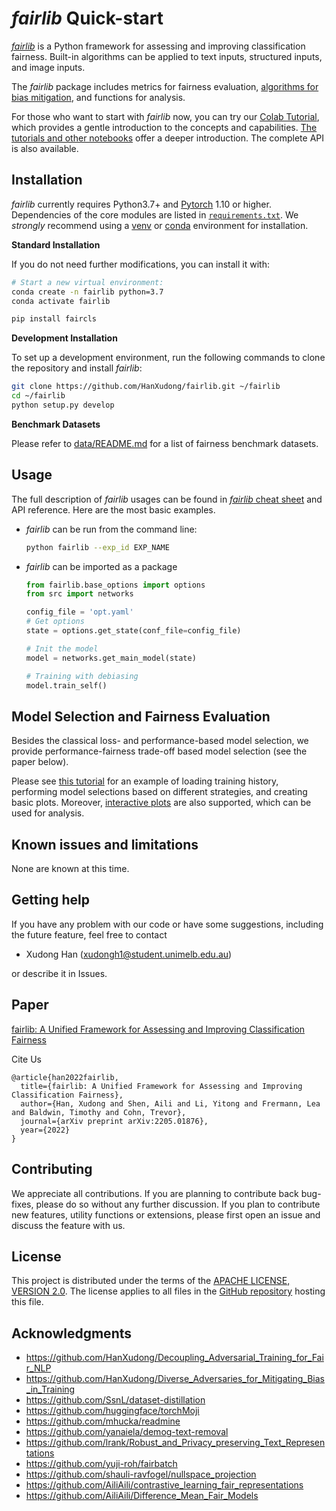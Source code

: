 # *fairlib* Quick-start

[*fairlib*](https://github.com/HanXudong/fairlib) is a Python framework for assessing and improving classification fairness. Built-in algorithms can be applied to text inputs, structured inputs, and image inputs.  

The *fairlib* package includes metrics for fairness evaluation, [algorithms for bias mitigation](https://hanxudong.github.io/fairlib/supported_bias_mitigation_algorithms.html), and functions for analysis.

For those who want to start with *fairlib* now, you can try our [Colab Tutorial](https://colab.research.google.com/github/HanXudong/fairlib/blob/main/tutorial/demo.ipynb), which provides a gentle introduction to the concepts and capabilities. 
[The tutorials and other notebooks](https://hanxudong.github.io/fairlib/tutorial_interactive_demos.html) offer a deeper introduction. The complete API is also available.

## Installation

*fairlib* currently requires Python3.7+ and [Pytorch](https://pytorch.org) 1.10 or higher.
Dependencies of the core modules are listed in [`requirements.txt`](https://github.com/HanXudong/fairlib/blob/main/requirements.txt). 
We *strongly* recommend using a [venv](https://docs.python.org/3/library/venv.html) or [conda](https://www.anaconda.com/) environment for installation.

**Standard Installation**

If you do not need further modifications, you can install it with:

```bash
# Start a new virtual environment:
conda create -n fairlib python=3.7
conda activate fairlib

pip install faircls
```

**Development Installation**

To set up a development environment, run the following commands to clone the repository and install
*fairlib*:

```bash
git clone https://github.com/HanXudong/fairlib.git ~/fairlib
cd ~/fairlib
python setup.py develop
```

**Benchmark Datasets**  

Please refer to [data/README.md](https://github.com/HanXudong/fairlib/blob/main/data/README.md) for a list of fairness benchmark datasets.

## Usage

The full description of *fairlib* usages can be found in [*fairlib* cheat sheet](https://hanxudong.github.io/fairlib/tutorial_usage.html) and API reference. Here are the most basic examples.

- *fairlib* can be run from the command line:
  ```bash
  python fairlib --exp_id EXP_NAME
  ```

- *fairlib* can be imported as a package
  ```python
  from fairlib.base_options import options
  from src import networks

  config_file = 'opt.yaml'
  # Get options
  state = options.get_state(conf_file=config_file)

  # Init the model
  model = networks.get_main_model(state)

  # Training with debiasing
  model.train_self()
  ```

## Model Selection and Fairness Evaluation

Besides the classical loss- and performance-based model selection, we provide performance-fairness trade-off based model selection (see the paper below). 

Please see [this tutorial](https://hanxudong.github.io/fairlib/tutorial_notebooks/tutorial_Moji_demo.html) for an example of loading training history, performing model selections based on different strategies, and creating basic plots.
Moreover, [interactive plots](https://hanxudong.github.io/fairlib/tutorial_notebooks/tutorial_interactive_plots.html) are also supported, which can be used for analysis.

## Known issues and limitations

None are known at this time.


## Getting help

If you have any problem with our code or have some suggestions, including the future feature, feel free to contact 

- Xudong Han (xudongh1@student.unimelb.edu.au)

or describe it in Issues.

## Paper

[fairlib: A Unified Framework for Assessing and Improving Classification Fairness](https://arxiv.org/abs/2205.01876)

Cite Us
```
@article{han2022fairlib,
  title={fairlib: A Unified Framework for Assessing and Improving Classification Fairness},
  author={Han, Xudong and Shen, Aili and Li, Yitong and Frermann, Lea and Baldwin, Timothy and Cohn, Trevor},
  journal={arXiv preprint arXiv:2205.01876},
  year={2022}
}
```


## Contributing

We appreciate all contributions. If you are planning to contribute back bug-fixes, please do so without any further discussion. If you plan to contribute new features, utility functions or extensions, please first open an issue and discuss the feature with us.


## License

This project is distributed under the terms of the [APACHE LICENSE, VERSION 2.0](https://www.apache.org/licenses/LICENSE-2.0).  The license applies to all files in the [GitHub repository](http://github.com/HanXudong/fairlib) hosting this file.

## Acknowledgments

* https://github.com/HanXudong/Decoupling_Adversarial_Training_for_Fair_NLP
* https://github.com/HanXudong/Diverse_Adversaries_for_Mitigating_Bias_in_Training
* https://github.com/SsnL/dataset-distillation
* https://github.com/huggingface/torchMoji
* https://github.com/mhucka/readmine
* https://github.com/yanaiela/demog-text-removal
* https://github.com/lrank/Robust_and_Privacy_preserving_Text_Representations
* https://github.com/yuji-roh/fairbatch
* https://github.com/shauli-ravfogel/nullspace_projection
* https://github.com/AiliAili/contrastive_learning_fair_representations
* https://github.com/AiliAili/Difference_Mean_Fair_Models